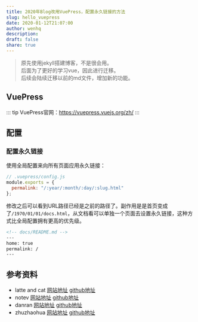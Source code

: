 ```yaml
---
title: 2020年Blog改用VuePress，配置永久链接的方法
slug: hello_vuepress
date: 2020-01-12T21:07:00
author: wenhq
description: 
draft: false
share: true
---
```


>原先使用jekyll搭建博客，不是很会用。<br>
>后面为了更好的学习vue，因此进行迁移。<br>
>后续会陆续迁移以前的md文件，增加新的功能。

<!-- more -->
## VuePress
::: tip
VuePress官网：https://vuepress.vuejs.org/zh/
:::

## 配置
### 配置永久链接
使用全局配置来向所有页面应用永久链接：
```js
// .vuepress/config.js
module.exports = {
  permalink: "/:year/:month/:day/:slug.html"
};
```
修改之后可以看到URL路径已经是之前的路径了。副作用是是首页变成了```/1970/01/01/docs.html```，从文档看可以单独一个页面去设置永久链接，这种方式比全局配置拥有更高的优先级。
```markdown
<!-- docs/README.md -->
---
home: true
permalink: /
---
```

## 参考资料
- latte and cat [网站地址](https://blog.smallsunnyfox.com/) [github地址](https://github.com/smallsunnyfox/Blog)
- notev [网站地址](https://www.sigure.xyz/) [github地址](https://github.com/SigureMo/notev)
- danran [网站地址](https://blog.danran.site/) [github地址](https://github.com/danranVm/blog)
- zhuzhaohua [网站地址](https://zhuzhaohua.com/) [github地址](https://github.com/zhuzhaohua/myBlog)
